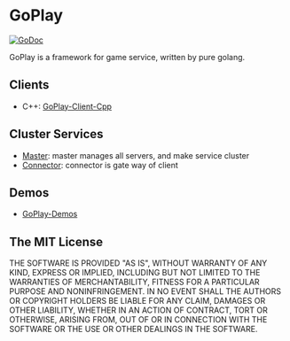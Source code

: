 # GoPlay

[![GoDoc](https://godoc.org/github.com/Jennal/goplay?status.svg)](https://godoc.org/github.com/Jennal/goplay)

GoPlay is a framework for game service, written by pure golang.

## Clients

- C++: [GoPlay-Client-Cpp](https://github.com/Jennal/goplay-client-cpp)

## Cluster Services

- [Master](https://github.com/Jennal/goplay-master): master manages all servers, and make service cluster
- [Connector](https://github.com/Jennal/goplay-connector): connector is gate way of client

## Demos

- [GoPlay-Demos](https://github.com/Jennal/goplay-demos)

## The MIT License

THE SOFTWARE IS PROVIDED "AS IS", WITHOUT WARRANTY OF ANY KIND, EXPRESS OR IMPLIED, INCLUDING BUT NOT LIMITED TO THE WARRANTIES OF MERCHANTABILITY, FITNESS FOR A PARTICULAR PURPOSE AND NONINFRINGEMENT. IN NO EVENT SHALL THE AUTHORS OR COPYRIGHT HOLDERS BE LIABLE FOR ANY CLAIM, DAMAGES OR OTHER LIABILITY, WHETHER IN AN ACTION OF CONTRACT, TORT OR OTHERWISE, ARISING FROM, OUT OF OR IN CONNECTION WITH THE SOFTWARE OR THE USE OR OTHER DEALINGS IN THE SOFTWARE.